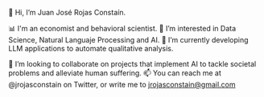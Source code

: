 👋 Hi, I’m Juan José Rojas Constaín.

📊 I'm an economist and behavioral scientist.
👀 I’m interested in Data Science, Natural Languaje Processing and AI.
🌱 I’m currently developing LLM applications to automate qualitative analysis.

💞️ I’m looking to collaborate on projects that implement AI to tackle societal problems and alleviate human suffering.
📫 You can reach me at @jrojasconstain on Twitter, or write me to jrojasconstain@gmail.com
